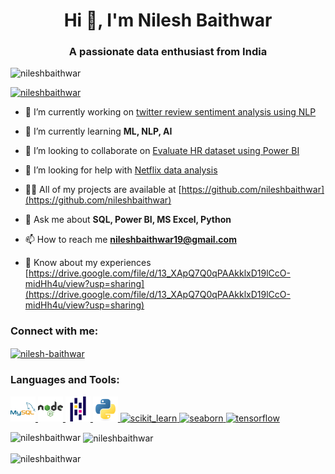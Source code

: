<h1 align="center">Hi 👋, I'm Nilesh Baithwar</h1>
<h3 align="center">A passionate data enthusiast from India</h3>

<p align="left"> <img src="https://komarev.com/ghpvc/?username=nileshbaithwar&label=Profile%20views&color=0e75b6&style=flat" alt="nileshbaithwar" /> </p>

<p align="left"> <a href="https://github.com/ryo-ma/github-profile-trophy"><img src="https://github-profile-trophy.vercel.app/?username=nileshbaithwar" alt="nileshbaithwar" /></a> </p>

- 🔭 I’m currently working on [twitter review sentiment analysis using NLP](https://github.com/nileshbaithwar/Twitter_data_sentiment_analysis_using_NLP)

- 🌱 I’m currently learning **ML, NLP, AI**

- 👯 I’m looking to collaborate on [Evaluate HR dataset using Power BI](https://github.com/nileshbaithwar/Evaluate_HR_data_using_PowerBI)

- 🤝 I’m looking for help with [Netflix data analysis](https://github.com/nileshbaithwar/Netflix_data_analyzed_using_SQL)

- 👨‍💻 All of my projects are available at [https://github.com/nileshbaithwar](https://github.com/nileshbaithwar)

- 💬 Ask me about **SQL, Power BI, MS Excel, Python**

- 📫 How to reach me **nileshbaithwar19@gmail.com**

- 📄 Know about my experiences [https://drive.google.com/file/d/13_XApQ7Q0qPAAkklxD19lCcO-midHh4u/view?usp=sharing](https://drive.google.com/file/d/13_XApQ7Q0qPAAkklxD19lCcO-midHh4u/view?usp=sharing)

<h3 align="left">Connect with me:</h3>
<p align="left">
<a href="https://linkedin.com/in/nilesh-baithwar" target="blank"><img align="center" src="https://raw.githubusercontent.com/rahuldkjain/github-profile-readme-generator/master/src/images/icons/Social/linked-in-alt.svg" alt="nilesh-baithwar" height="30" width="40" /></a>
</p>

<h3 align="left">Languages and Tools:</h3>
<p align="left"> <a href="https://www.mysql.com/" target="_blank" rel="noreferrer"> <img src="https://raw.githubusercontent.com/devicons/devicon/master/icons/mysql/mysql-original-wordmark.svg" alt="mysql" width="40" height="40"/> </a> <a href="https://nodejs.org" target="_blank" rel="noreferrer"> <img src="https://raw.githubusercontent.com/devicons/devicon/master/icons/nodejs/nodejs-original-wordmark.svg" alt="nodejs" width="40" height="40"/> </a> <a href="https://pandas.pydata.org/" target="_blank" rel="noreferrer"> <img src="https://raw.githubusercontent.com/devicons/devicon/2ae2a900d2f041da66e950e4d48052658d850630/icons/pandas/pandas-original.svg" alt="pandas" width="40" height="40"/> </a> <a href="https://www.python.org" target="_blank" rel="noreferrer"> <img src="https://raw.githubusercontent.com/devicons/devicon/master/icons/python/python-original.svg" alt="python" width="40" height="40"/> </a> <a href="https://scikit-learn.org/" target="_blank" rel="noreferrer"> <img src="https://upload.wikimedia.org/wikipedia/commons/0/05/Scikit_learn_logo_small.svg" alt="scikit_learn" width="40" height="40"/> </a> <a href="https://seaborn.pydata.org/" target="_blank" rel="noreferrer"> <img src="https://seaborn.pydata.org/_images/logo-mark-lightbg.svg" alt="seaborn" width="40" height="40"/> </a> <a href="https://www.tensorflow.org" target="_blank" rel="noreferrer"> <img src="https://www.vectorlogo.zone/logos/tensorflow/tensorflow-icon.svg" alt="tensorflow" width="40" height="40"/> </a> </p>

<p><img align="left" src="https://github-readme-stats.vercel.app/api/top-langs?username=nileshbaithwar&show_icons=true&locale=en&layout=compact" alt="nileshbaithwar" /></p>

<p>&nbsp;<img align="center" src="https://github-readme-stats.vercel.app/api?username=nileshbaithwar&show_icons=true&locale=en" alt="nileshbaithwar" /></p>

<p><img align="center" src="https://github-readme-streak-stats.herokuapp.com/?user=nileshbaithwar&" alt="nileshbaithwar" /></p>
